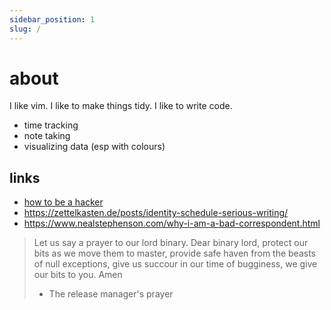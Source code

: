 ```yaml
---
sidebar_position: 1
slug: /
---
```


# about

I like vim. I like to make things tidy. I like to write code.

- time tracking
- note taking
- visualizing data (esp with colours)

## links

- [how to be a hacker](../blog/hacking)
- https://zettelkasten.de/posts/identity-schedule-serious-writing/
- https://www.nealstephenson.com/why-i-am-a-bad-correspondent.html

> Let us say a prayer to our lord binary. Dear binary lord, protect our bits as we move them to master, provide safe haven from the beasts of null exceptions, give us succour in our time of bugginess, we give our bits to you. Amen
>
> - The release manager's prayer

<!-- > Writing novels is hard, and requires vast, unbroken slabs of time. Four quiet hours is a resource that I can put to good use. Two slabs of time, each two hours long, might add up to the same four hours, but are not nearly as productive as an unbroken four. If I know that I am going to be interrupted, I can’t concentrate, and if I suspect that I might be interrupted, I can’t do anything at all. Likewise, several consecutive days with four-hour time-slabs in them give me a stretch of time in which I can write a decent book chapter, but the same number of hours spread out across a few weeks, with interruptions in between them, are nearly useless. -->
<!-- > - Neal Stephenson -->

<!-- When you care about something, when you really commit to it, you have to do your best to track it and improve it. -->
<!-- What is your identity? Who do you say you are? Who would you like to say you are? -->
